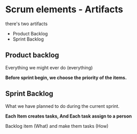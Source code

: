 # Scrum elements - Artifacts
there's two artifacts 
* Product Backlog
* Sprint Backlog


## Product backlog
Everything we might ever do (everything)

__Before sprint begin, we choose the priority of the items.__

## Sprint Backlog
What we have planned to do during the current sprint.

__Each Item creates tasks, And Each task assign to a person__

Backlog item (What)
and make them tasks (How)